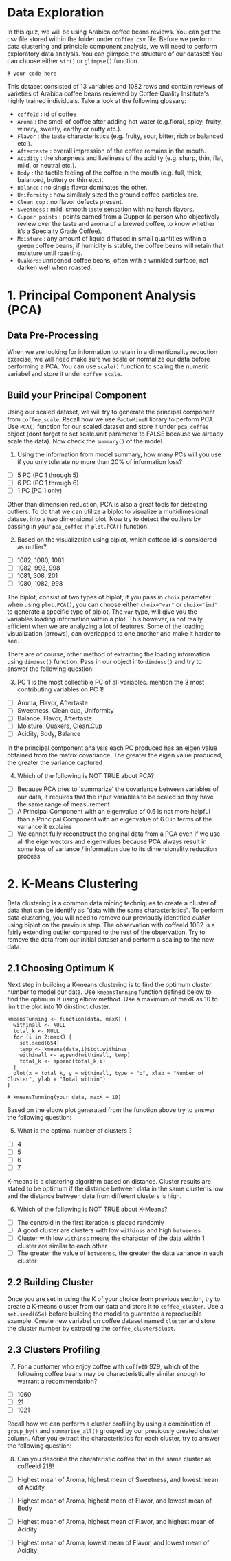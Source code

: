# Data Exploration
  
In this quiz, we will be using Arabica coffee beans reviews. You can get the csv file stored within the folder under `coffee.csv` file. Before we perform data clustering and principle component analysis, we will need to perform exploratory data analysis. You can glimpse the structure of our dataset! You can choose either `str()` or `glimpse()` function.

```
# your code here  
```

This dataset consisted of 13 variables and 1082 rows and contain reviews of varieties of Arabica coffee beans reviewed by Coffee Quality Institute's highly trained individuals. Take a look at the following glossary:    

- `coffeId` : id of coffee    
- `Aroma` : the smell of coffee after adding hot water (e.g.floral, spicy, fruity, winery, sweety, earthy or nutty etc.).    
- `Flavor` : the taste characteristics (e.g. fruity, sour, bitter, rich or balanced etc.).    
- `Aftertaste` : overall impression of the coffee remains in the mouth.    
- `Acidity` : the sharpness and liveliness of the acidity (e.g. sharp, thin, flat, mild, or neutral etc.).    
- `Body` : the tactile feeling of the coffee in the mouth (e.g. full, thick, balanced, buttery or thin etc.).    
- `Balance` : no single flavor dominates the other.    
- `Uniformity` : how similarly sized the ground coffee particles are.    
- `Clean cup` : no flavor defects present.    
- `Sweetness` : mild, smooth taste sensation with no harsh flavors.    
- `Cupper points` : points earned from a Cupper (a person who objectively review over the taste and aroma of a brewed coffee, to know whether it’s a Specialty Grade Coffee).    
- `Moisture` : any amount of liquid diffused in small quantities within a green coffee beans, if humidity is stable, the coffee beans will retain that moisture until roasting.    
- `Quakers`: unripened coffee beans, often with a wrinkled surface, not darken well when roasted.    

# 1. Principal Component Analysis (PCA)

## Data Pre-Processing

When we are looking for information to retain in a dimentionality reduction exercise, we will need make sure we scale or normalize our data before performing a PCA. You can use `scale()` function to scaling the numeric variabel and store it under `coffee_scale`.

## Build your Principal Component

Using our scaled dataset, we will try to generate the principal component from `coffee_scale`. Recall how we use `FactoMineR` library to perform PCA. Use `PCA()` function for our scaled dataset and store it under `pca_coffee` object (dont forget to set scale.unit parameter to FALSE because we already scale the data). Now check the `summary()` of the model.

1. Using the information from model summary, how many PCs will you use if you only tolerate no more than 20% of information loss?    
 - [ ] 5 PC (PC 1 through 5)    
 - [ ] 6 PC (PC 1 through 6)    
 - [ ] 1 PC (PC 1 only)    
  
Other than dimension reduction, PCA is also a great tools for detecting outliers. To do that we can utilize a biplot to visualize a multidimesional dataset into a two dimensional plot. Now try to detect the outliers by passing in your `pca_coffee` in `plot.PCA()` function.  

2. Based on the visualization using biplot, which coffeee id is considered as outlier?    
 - [ ] 1082, 1080, 1081    
 - [ ] 1082, 993, 998    
 - [ ] 1081, 308, 201    
 - [ ] 1080, 1082, 998    
  
The biplot, consist of two types of biplot, if you pass in `choix` parameter when using `plot.PCA()`, you can choose either `choix="var"` or `choix="ind"` to generate a specific type of biplot. The `var` type, will give you the variables loading information within a plot. This however, is not really efficient when we are analyzing a lot of features. Some of the loading visualization (arrows), can overlapped to one another and make it harder to see.

There are of course, other method of extracting the loading information using `dimdesc()` function. Pass in our object into `dimdesc()` and try to answer the following question:
  
3. PC 1 is the most collectible PC of all variables. mention the 3 most contributing variables on PC 1!
 - [ ] Aroma, Flavor, Aftertaste    
 - [ ] Sweetness, Clean.cup, Uniformity    
 - [ ] Balance, Flavor, Aftertaste    
 - [ ] Moisture, Quakers, Clean.Cup    
 - [ ] Acidity, Body, Balance     

In the principal component analysis each PC produced has an eigen value obtained from the matrix covariance. The greater the eigen value produced, the greater the variance captured

4. Which of the following is NOT TRUE about PCA?     
 - [ ] Because PCA tries to 'summarize' the covariance between variables of our data, it requires that the input variables to be scaled so they have the same range of measurement    
 - [ ] A Principal Component with an eigenvalue of 0.6 is not more helpful than a Principal Component with an eigenvalue of 6.0 in terms of the variance it explains    
- [ ] We cannot fully reconstruct the original data from a PCA even if we use all the eigenvectors and eigenvalues because PCA always result in some loss of variance / information due to its dimensionality reduction process    
  
# 2. K-Means Clustering

Data clustering is a common data mining techniques to create a cluster of data that can be identify as "data with the same characteristics". To perform data clustering, you will need to remove our previously identified *outlier* using biplot on the previous step. The observation with coffeeId 1082 is a fairly extending outlier compared to the rest of the observation. Try to remove the data from our initial dataset and perform a scaling to the new data.

## 2.1 Choosing Optimum K

Next step in building a K-means clustering is to find the optimum cluster number to model our data. Use `kmeansTunning` function defined below to find the optimum K using elbow method. Use a maximum of maxK as 10 to limit the plot into 10 dinstinct cluster.

```
kmeansTunning <- function(data, maxK) {
  withinall <- NULL
  total_k <- NULL
  for (i in 2:maxK) {
    set.seed(654)
    temp <- kmeans(data,i)$tot.withinss
    withinall <- append(withinall, temp)
    total_k <- append(total_k,i)
  }
  plot(x = total_k, y = withinall, type = "o", xlab = "Number of Cluster", ylab = "Total within")
}

# kmeansTunning(your_data, maxK = 10)

```

Based on the elbow plot generated from the function above try to answer the following question:

5. What is the optimal number of clusters ?    
  - [ ] 4    
  - [ ] 5    
  - [ ] 6   
  - [ ] 7
  
K-means is a clustering algorithm based on distance. Cluster results are stated to be optimum if the distance between data in the same cluster is low and the distance between data from different clusters is high.

6. Which of the following is NOT TRUE about K-Means?       
  - [ ] The centroid in the first iteration is placed randomly
  - [ ] A good cluster are clusters with low `withinss` and high `betweenss`
  - [ ] Cluster with low `withinss` means the character of the data within 1 cluster are similar to each other
  - [ ] The greater the value of `betweenss`, the greater the data variance in each cluster     

## 2.2 Building Cluster

Once you are set in using the K of your choice from previous section, try to create a K-means cluster from our data and store it to `coffee_cluster`. Use a `set.seed(654)` before building the model to guarantee a reproducible example. Create new variabel on coffee dataset named `cluster` and store the cluster number by extracting the `coffee_cluster$clust`.

## 2.3 Clusters Profiling

7. For a customer who enjoy coffee with `coffeID` 929, which of the following coffee beans may be characteristically similar enough to warrant a recommendation?     
  - [ ] 1060    
  - [ ] 21    
  - [ ] 1021    
  
Recall how we can perform a cluster profiling by using a combination of `group_by()` and `summarise_all()` grouped by our previously created cluster column. After you extract the characteristics for each cluster, try to answer the following question:
  
8. Can you describe the charateristic coffee that  in the same cluster as coffeeid 218!
  - [ ] Highest mean of Aroma, highest mean of Sweetness, and lowest mean of Acidity    
  - [ ] Highest mean of Aroma, highest mean of Flavor, and lowest mean of Body    
  - [ ] Highest mean of Aroma, highest mean of Flavor, and highest mean of Acidity           
  - [ ] Highest mean of Aroma, lowest mean of Flavor, and lowest mean of Acidity    

